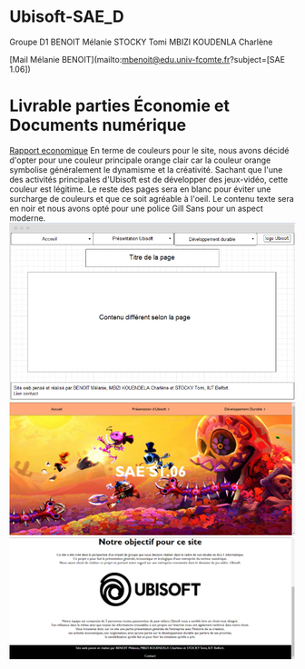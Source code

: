 # Ubisoft-SAE_D


Groupe D1
BENOIT Mélanie
STOCKY Tomi
MBIZI KOUDENLA Charlène


[Mail Mélanie BENOIT](mailto:mbenoit@edu.univ-fcomte.fr?subject=[SAE 1.06]) 



# Livrable parties Économie et Documents numérique
[Rapport economique](doc/BENOIT_S1D1_RapportUBISOFT.pdf)
En terme de couleurs pour le site, nous avons décidé d'opter pour une couleur principale  orange clair car la couleur orange symbolise généralement  le dynamisme et la créativité. Sachant que l'une des activités principales d'Ubisoft est de développer des jeux-vidéo, cette couleur est légitime. 
Le reste des pages sera en blanc pour éviter une surcharge de couleurs  et que ce soit agréable à l'oeil. Le contenu texte sera en noir et nous avons opté pour une police  Gill Sans pour un aspect moderne.
![écran de zoning](doc/ecran_zoning.png)
![écran prototype](doc/ecran_prototype.png)

